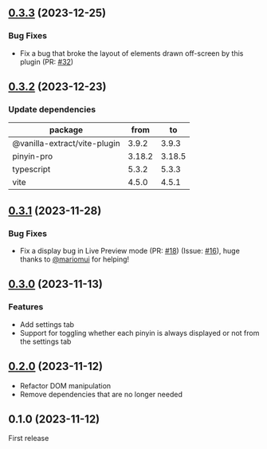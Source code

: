 ## [0.3.3](https://github.com/0918nobita/obsidian-zhongwen-block/compare/0.3.2...0.3.3) (2023-12-25)

### Bug Fixes

-   Fix a bug that broke the layout of elements drawn off-screen by this plugin (PR: [#32](https://github.com/0918nobita/obsidian-zhongwen-block/pull/32))

## [0.3.2](https://github.com/0918nobita/obsidian-zhongwen-block/compare/0.3.1...0.3.2) (2023-12-23)

### Update dependencies

| package                          | from    | to      |
| -------------------------------- | ------- | ------- |
| @vanilla-extract/vite-plugin     | 3.9.2   | 3.9.3   |
| pinyin-pro                       | 3.18.2  | 3.18.5  |
| typescript                       | 5.3.2   | 5.3.3   |
| vite                             | 4.5.0   | 4.5.1   |

## [0.3.1](https://github.com/0918nobita/obsidian-zhongwen-block/compare/0.3.0...0.3.1) (2023-11-28)

### Bug Fixes

-   Fix a display bug in Live Preview mode (PR: [#18](https://github.com/0918nobita/obsidian-zhongwen-block/pull/18)) (Issue: [#16](https://github.com/0918nobita/obsidian-zhongwen-block/issues/16)), huge thanks to [@mariomui](https://github.com/mariomui) for helping!

## [0.3.0](https://github.com/0918nobita/obsidian-zhongwen-block/compare/0.2.0...0.3.0) (2023-11-13)

### Features

-   Add settings tab
-   Support for toggling whether each pinyin is always displayed or not from the settings tab

## [0.2.0](https://github.com/0918nobita/obsidian-zhongwen-block/compare/0.1.0...0.2.0) (2023-11-12)

-   Refactor DOM manipulation
-   Remove dependencies that are no longer needed

## 0.1.0 (2023-11-12)

First release
